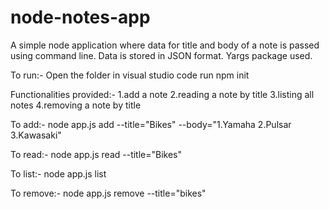 # node-notes-app
A simple node application where data for title and body of a note is passed using command line.
Data is stored in JSON format.
Yargs package used. 

To run:-
Open the folder in visual studio code
run npm init 


Functionalities provided:-
1.add a note
2.reading a note by title
3.listing all notes
4.removing a note by title



To add:-
node app.js add  --title="Bikes" --body="1.Yamaha 2.Pulsar 3.Kawasaki"

To read:-
node app.js read --title="Bikes"

To list:-
node app.js list

To remove:-
node app.js remove --title="bikes"


